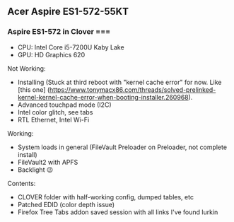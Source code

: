 ## Acer Aspire ES1-572-55KT
### Aspire ES1-572 in Clover ===

- CPU: Intel Core i5-7200U Kaby Lake
- GPU: HD Graphics 620

Not Working:
- Installing (Stuck at third reboot with "kernel cache error" for now. Like [this one] (https://www.tonymacx86.com/threads/solved-prelinked-kernel-kernel-cache-error-when-booting-installer.260968).
- Advanced touchpad mode (I2C)
- Intel color glitch, see tabs
- RTL Ethernet, Intel Wi-Fi

Working:
- System loads in general (FileVault Preloader on Preloader, not complete install)
- FileVault2 with APFS
- Backlight 😉

Contents:
- CLOVER folder with half-working config, dumped tables, etc
- Patched EDID (color depth issue)
- Firefox Tree Tabs addon saved session with all links I've found lurkin
